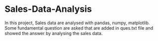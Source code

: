 # Sales-Data-Analysis

In this project, Sales data are analysed with pandas, numpy, matplotlib. Some fundamental question are asked that are added in ques.txt file and showed the answer by analysing the sales data.
